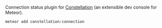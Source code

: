 Connection status plugin for [Constellation](https://atmospherejs.com/constellation/console) (an extensible dev console for Meteor).

`meteor add constellation:connection`